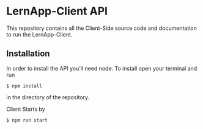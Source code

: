 # LernApp-Client API

This repository contains all the Client-Side source code and documentation to run the LernApp-Client.


## Installation

In order to install the API you'll need node. To install open your terminal and run

```terminal
$ npm install
```
in the directory of the repository.

Client Starts by 
```terminal
$ npm run start
```
